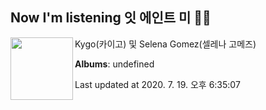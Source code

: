 ## Now I'm listening 잇 에인트 미 🎵🎵

[<img align="left" width="100" src="https://i.ytimg.com/vi/u3VTKvdAuIY/sddefault.jpg?sqp=-oaymwEWCJADEOEBIAQqCghqEJQEGHgg6AJIWg&rs">](https://music.youtube.com/channel/UCkhjJ1ozo9YkGtZ2Vl-QpwA)

Kygo(카이고) 및 Selena Gomez(셀레나 고메즈)

**Albums**: undefined

Last updated at 2020. 7. 19. 오후 6:35:07
